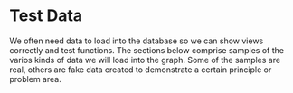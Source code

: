 # Test Data

We often need data to load into the database so we can show views correctly and test functions. The sections below comprise samples of the varios kinds of data we will load into the graph. Some of the samples are real, others are fake data created to demonstrate a certain principle or problem area.

